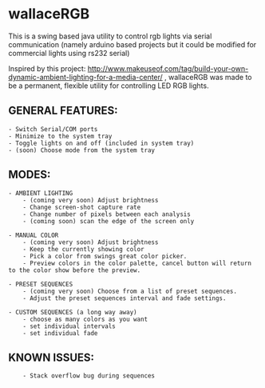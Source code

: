 wallaceRGB
==========

This is a swing based java utility to control rgb lights via serial communication (namely arduino based projects but it could be modified for commercial lights using rs232 serial)

Inspired by this project: http://www.makeuseof.com/tag/build-your-own-dynamic-ambient-lighting-for-a-media-center/ , wallaceRGB was made to be a permanent, flexible utility for controlling LED RGB lights.

GENERAL FEATURES:
--------------

    - Switch Serial/COM ports
    - Minimize to the system tray
    - Toggle lights on and off (included in system tray)
    - (soon) Choose mode from the system tray

MODES:
--------------

    - AMBIENT LIGHTING
        - (coming very soon) Adjust brightness
        - Change screen-shot capture rate
        - Change number of pixels between each analysis
        - (coming soon) scan the edge of the screen only

    - MANUAL COLOR
        - (coming very soon) Adjust brightness
        - Keep the currently showing color
        - Pick a color from swings great color picker.
        - Preview colors in the color palette, cancel button will return to the color show before the preview.
    
    - PRESET SEQUENCES
        - (coming very soon) Choose from a list of preset sequences.
        - Adjust the preset sequences interval and fade settings.
    
    - CUSTOM SEQUENCES (a long way away)
        - choose as many colors as you want
        - set individual intervals
        - set individual fade


KNOWN ISSUES:
--------------

        - Stack overflow bug during sequences


